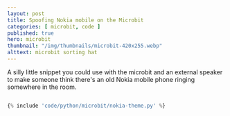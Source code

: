 ```yaml
---
layout: post
title: Spoofing Nokia mobile on the Microbit
categories: [ microbit, code ]
published: true
hero: microbit
thumbnail: "/img/thumbnails/microbit-420x255.webp"
alttext: microbit sorting hat
---
```


A silly little snippet you could use with the microbit and an external speaker to make someone 
think there's an old Nokia mobile phone ringing somewhere in the room. 

```python

{% include 'code/python/microbit/nokia-theme.py' %}

```
